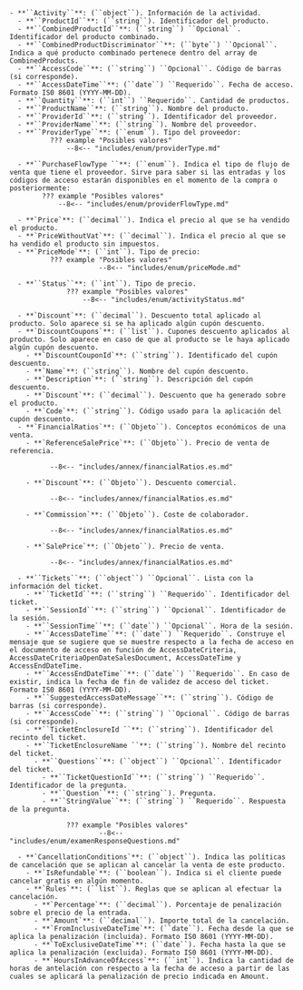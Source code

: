     - **``Activity``**: (``object``). Información de la actividad.
      - **``ProductId``**: (``string``). Identificador del producto.
      - **``CombinedProductId``**: (``string``) ``Opcional``. Identificador del producto combinado.
      - **``CombinedProductDiscriminator``**: (``byte``) ``Opcional``. Indica a qué producto combinado pertenece dentro del array de CombinedProducts.
      - **``AccessCode``**: (``string``) ``Opcional``. Código de barras (si corresponde).
      - **``AccessDateTime``**: (``date``) ``Requerido``. Fecha de acceso. Formato IS0 8601 (YYYY-MM-DD).
      - **``Quantity``**: (``int``) ``Requerido``. Cantidad de productos.
      - **``ProductName``**: (``string``). Nombre del producto.
      - **``ProviderId``**: (``string``). Identificador del proveedor.
      - **``ProviderName``**: (``string``). Nombre del proveedor.
      - **``ProviderType``**: (``enum``). Tipo del proveedor:  
              ??? example "Posibles valores"
                  --8<-- "includes/enum/providerType.md"
      
      - **``PurchaseFlowType ``**: (``enum``). Indica el tipo de flujo de venta que tiene el proveedor. Sirve para saber si las entradas y los códigos de acceso estarán disponibles en el momento de la compra o posteriormente:          
            ??? example "Posibles valores"
                --8<-- "includes/enum/providerFlowType.md"
      
      - **`Price`**: (``decimal``). Indica el precio al que se ha vendido el producto.
      - **`PriceWithoutVat`**: (``decimal``). Indica el precio al que se ha vendido el producto sin impuestos.
      - **`PriceMode`**: (``int``). Tipo de precio:            
              ??? example "Posibles valores"
                          --8<-- "includes/enum/priceMode.md"
        
      - **``Status``**: (``int``). Tipo de precio.
                  ??? example "Posibles valores"
                      --8<-- "includes/enum/activityStatus.md"
      
      - **`Discount`**: (``decimal``). Descuento total aplicado al producto. Solo aparece si se ha aplicado algún cupón descuento.  
      - **`DiscountCoupons`**: (``list``). Cupones descuento aplicados al producto. Solo aparece en caso de que al producto se le haya aplicado algún cupón descuento.
        - **`DiscountCouponId`**: (``string``). Identificado del cupón descuento.
        - **`Name`**: (``string``). Nombre del cupón descuento.
        - **`Description`**: (``string``). Descripción del cupón descuento.
        - **`Discount`**: (``decimal``). Descuento que ha generado sobre el producto.
        - **`Code`**: (``string``). Código usado para la aplicación del cupón descuento.    
      - **`FinancialRatios`**: (``Objeto``). Conceptos económicos de una venta.
        - **`ReferenceSalePrice`**: (``Objeto``). Precio de venta de referencia.
          
              --8<-- "includes/annex/financialRatios.es.md"
        
        - **`Discount`**: (``Objeto``). Descuento comercial.
        
              --8<-- "includes/annex/financialRatios.es.md"
        
        - **`Commission`**: (``Objeto``). Coste de colaborador.
        
              --8<-- "includes/annex/financialRatios.es.md"
        
        - **`SalePrice`**: (``Objeto``). Precio de venta.
         
              --8<-- "includes/annex/financialRatios.es.md"
        
      - **``Tickets``**: (``object``) ``Opcional``. Lista con la información del ticket.
        - **``TicketId``**: (``string``) ``Requerido``. Identificador del ticket.
        - **``SessionId``**: (``string``) ``Opcional``. Identificador de la sesión.
        - **``SessionTime``**: (``date``) ``Opcional``. Hora de la sesión.
        - **``AccessDateTime``**: (``date``) ``Requerido``. Construye el mensaje que se sugiere que se muestre respecto a la fecha de acceso en el documento de acceso en función de AccessDateCriteria, AccessDateCriteriaOpenDateSalesDocument, AccessDateTime y AccessEndDateTime.
        - **``AccessEndDateTime``**: (``date``) ``Requerido``. En caso de existir, indica la fecha de fin de validez de acceso del ticket. Formato IS0 8601 (YYYY-MM-DD).
        - **``SuggestedAccessDateMessage``**: (``string``). Código de barras (si corresponde).
        - **``AccessCode``**: (``string``) ``Opcional``. Código de barras (si corresponde).
        - **``TicketEnclosureId ``**: (``string``). Identificador del recinto del ticket.
        - **``TicketEnclosureName ``**: (``string``). Nombre del recinto del ticket.
          - **``Questions``**: (``object``) ``Opcional``. Identificador del ticket.
            - **``TicketQuestionId``**: (``string``) ``Requerido``. Identificador de la pregunta.
            - **``Question``**: (``string``). Pregunta.
            - **``StringValue``**: (``string``) ``Requerido``. Respuesta de la pregunta.
    
                  ??? example "Posibles valores"
                          --8<-- "includes/enum/examenResponseQuestions.md"
          
      - **`CancellationConditions`**: (``object``). Indica las políticas de cancelación que se aplican al cancelar la venta de este producto.
        - **`IsRefundable`**: (``boolean``). Indica si el cliente puede cancelar gratis en algún momento. 
        - **`Rules`**: (``list``). Reglas que se aplican al efectuar la cancelación.
          - **`Percentage`**: (``decimal``). Porcentaje de penalización sobre el precio de la entrada. 
          - **`Amount`**: (``decimal``). Importe total de la cancelación.
          - **`FromInclusiveDateTime`**: (``date``). Fecha desde la que se aplica la penalización (incluida). Formato IS0 8601 (YYYY-MM-DD).
          - **`ToExclusiveDateTime`**: (``date``). Fecha hasta la que se aplica la penalización (excluida). Formato IS0 8601 (YYYY-MM-DD).
          - **`HoursInAdvanceOfAccess`**: (``int``). Indica la cantidad de horas de antelación con respecto a la fecha de acceso a partir de las cuales se aplicará la penalización de precio indicada en Amount. 